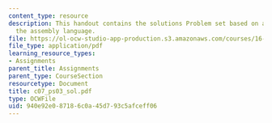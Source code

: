 ```yaml
---
content_type: resource
description: This handout contains the solutions Problem set based on algorithms in
  the assembly language.
file: https://ol-ocw-studio-app-production.s3.amazonaws.com/courses/16-01-unified-engineering-i-ii-iii-iv-fall-2005-spring-2006/940e92e087186c0a45d793c5afceff06_c07_ps03_sol.pdf
file_type: application/pdf
learning_resource_types:
- Assignments
parent_title: Assignments
parent_type: CourseSection
resourcetype: Document
title: c07_ps03_sol.pdf
type: OCWFile
uid: 940e92e0-8718-6c0a-45d7-93c5afceff06
---
```

